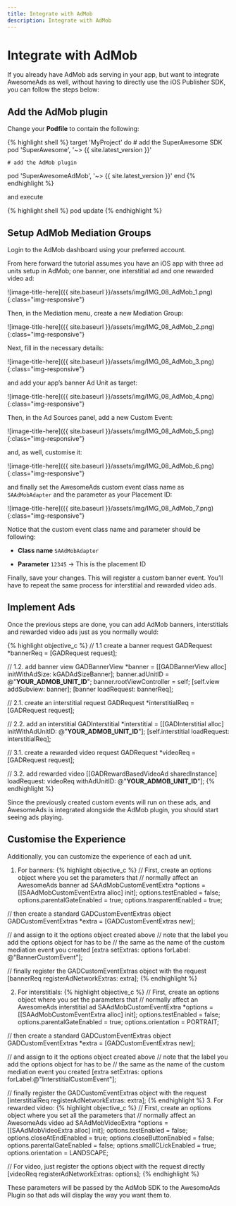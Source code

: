 ```yaml
---
title: Integrate with AdMob
description: Integrate with AdMob
---
```


# Integrate with AdMob

If you already have AdMob ads serving in your app, but want to integrate AwesomeAds as well, without having to directly use the iOS Publisher SDK, you can follow the steps below:

## Add the AdMob plugin

Change your <strong>Podfile</strong> to contain the following:

{% highlight shell %}
target 'MyProject' do
    # add the SuperAwesome SDK
    pod 'SuperAwesome', '~> {{ site.latest_version }}'

    # add the AdMob plugin
   pod 'SuperAwesomeAdMob', '~> {{ site.latest_version }}'
end
{% endhighlight %}

and execute

{% highlight shell %}
pod update
{% endhighlight %}

## Setup AdMob Mediation Groups

Login to the AdMob dashboard using your preferred account.

From here forward the tutorial assumes you have an iOS app with three ad units setup in AdMob; one banner, one interstitial ad and one rewarded video ad:

![image-title-here]({{ site.baseurl }}/assets/img/IMG_08_AdMob_1.png){:class="img-responsive"}

Then, in the Mediation menu, create a new Mediation Group:

![image-title-here]({{ site.baseurl }}/assets/img/IMG_08_AdMob_2.png){:class="img-responsive"}

Next, fill in the necessary details:

![image-title-here]({{ site.baseurl }}/assets/img/IMG_08_AdMob_3.png){:class="img-responsive"}

and add your app’s banner Ad Unit as target:

![image-title-here]({{ site.baseurl }}/assets/img/IMG_08_AdMob_4.png){:class="img-responsive"}

Then, in the Ad Sources panel, add a new Custom Event:

![image-title-here]({{ site.baseurl }}/assets/img/IMG_08_AdMob_5.png){:class="img-responsive"}

and, as well, customise it:

![image-title-here]({{ site.baseurl }}/assets/img/IMG_08_AdMob_6.png){:class="img-responsive"}

and finally set the AwesomeAds custom event class name as `SAAdMobAdapter` and the parameter as your Placement ID:

![image-title-here]({{ site.baseurl }}/assets/img/IMG_08_AdMob_7.png){:class="img-responsive"}

Notice that the custom event class name and parameter should be following:
 - <strong>Class name</strong>
 `SAAdMobAdapter`

 - <strong>Parameter</strong> 
 `12345` -> This is the placement ID

Finally, save your changes. This will register a custom banner event. You’ll have to repeat the same process for interstitial and rewarded video ads.

## Implement Ads

Once the previous steps are done, you can add AdMob banners, interstitials and rewarded video ads just as you normally would:

{% highlight objective_c %}
// 1.1 create a banner request
GADRequest *bannerReq = [GADRequest request];

// 1.2. add banner view
GADBannerView *banner = [[GADBannerView alloc] initWithAdSize: kGADAdSizeBanner];
banner.adUnitID = @"__YOUR_ADMOB_UNIT_ID__";
banner.rootViewController = self;
[self.view addSubview: banner];
[banner loadRequest: bannerReq];

// 2.1. create an interstitial request
GADRequest *interstitialReq = [GADRequest request];

// 2.2. add an interstitial
GADInterstitial *interstitial = [[GADInterstitial alloc]
        initWithAdUnitID: @"__YOUR_ADMOB_UNIT_ID__"];
[self.interstitial loadRequest: interstitialReq];

// 3.1. create a rewarded video request
GADRequest *videoReq = [GADRequest request];

// 3.2. add rewarded video
[[GADRewardBasedVideoAd sharedInstance] loadRequest: videoReq
        withAdUnitID: @"__YOUR_ADMOB_UNIT_ID__"];
{% endhighlight %}

Since the previously created custom events will run on these ads, and AwesomeAds is integrated alongside the AdMob plugin, you should start seeing ads playing.

## Customise the Experience

Additionally, you can customize the experience of each ad unit.

 1. For banners:
{% highlight objective_c %}
// First, create an options object where you set the parameters that
// normally affect an AwesomeAds banner ad
SAAdMobCustomEventExtra *options = [[SAAdMobCustomEventExtra alloc] init];
options.testEnabled = false;
options.parentalGateEnabled = true;
options.trasparentEnabled = true;

// then create a standard GADCustomEventExtras object
GADCustomEventExtras *extra = [GADCustomEventExtras new];

// and assign to it the options object created above
// note that the label you add the options object for has to be
// the same as the name of the custom mediation event you created
[extra setExtras: options forLabel: @"BannerCustomEvent"];

// finally register the GADCustomEventExtras object with the request
[bannerReq registerAdNetworkExtras: extra];
{% endhighlight %}

 2. For interstitials:
{% highlight objective_c %}
// First, create an options object where you set the parameters that
// normally affect an AwesomeAds interstitial ad
SAAdMobCustomEventExtra *options = [[SAAdMobCustomEventExtra alloc] init];
options.testEnabled = false;
options.parentalGateEnabled = true;
options.orientation = PORTRAIT;

// then create a standard GADCustomEventExtras object
GADCustomEventExtras *extra = [GADCustomEventExtras new];

// and assign to it the options object created above
// note that the label you add the options object for has to be
// the same as the name of the custom mediation event you created
[extra setExtras: options forLabel:@"InterstitialCustomEvent"];

// finally register the GADCustomEventExtras object with the request
[interstitialReq registerAdNetworkExtras: extra];
{% endhighlight %}
 3. For rewarded video:
{% highlight objective_c %}
// First, create an options object where you set all the parameters that
// normally affect an AwesomeAds video ad
SAAdMobVideoExtra *options = [[SAAdMobVideoExtra alloc] init];
options.testEnabled = false;
options.closeAtEndEnabled = true;
options.closeButtonEnabled = false;
options.parentalGateEnabled = false;
options.smallCLickEnabled = true;
options.orientation = LANDSCAPE;

// For video, just register the options object with the request directly
[videoReq registerAdNetworkExtras: options];
{% endhighlight %}

These parameters will be passed by the AdMob SDK to the AwesomeAds Plugin so that ads will display the way you want them to.